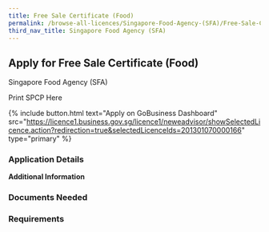 ```yaml
---
title: Free Sale Certificate (Food)
permalink: /browse-all-licences/Singapore-Food-Agency-(SFA)/Free-Sale-Certificate-(Food)
third_nav_title: Singapore Food Agency (SFA)
---
```


## Apply for Free Sale Certificate (Food)

Singapore Food Agency (SFA)

Print SPCP Here


{% include button.html text="Apply on GoBusiness Dashboard" src="https://licence1.business.gov.sg/licence1/neweadvisor/showSelectedLicence.action?redirection=true&selectedLicenceIds=201301070000166" type="primary" %}

### Application Details

**Additional Information**

### Documents Needed

### Requirements

